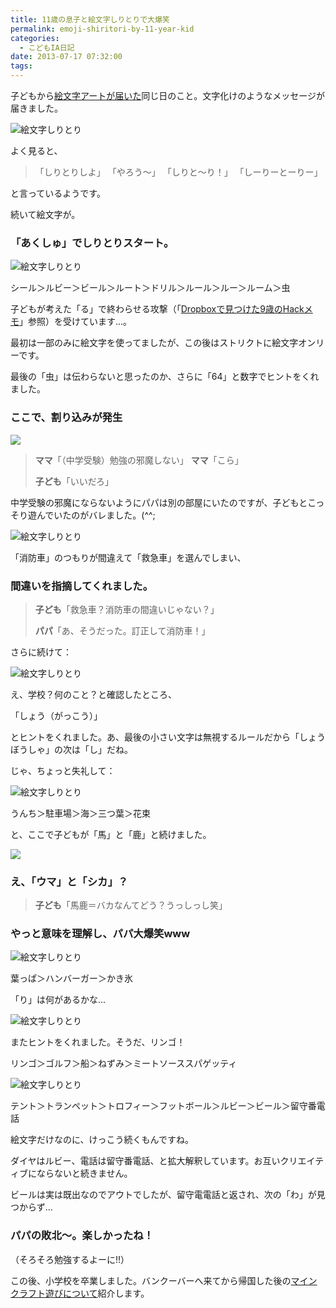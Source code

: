 ```yaml
---
title: 11歳の息子と絵文字しりとりで大爆笑
permalink: emoji-shiritori-by-11-year-kid
categories:
  - こどもIA日記
date: 2013-07-17 07:32:00
tags:
---
```


子どもから[絵文字アートが届いた](../emoji-art-by-11-year-kid/)同じ日のこと。文字化けのようなメッセージが届きました。

![絵文字しりとり](/images/ia-kid/emoji-2012-shiritori-a.png)

よく見ると、

> 「しりとりしよ」
> 「やろう〜」
> 「しりと〜り！」
> 「しーりーとーりー」

と言っているようです。

続いて絵文字が。

### 「あくしゅ」でしりとりスタート。

![絵文字しりとり](/images/ia-kid/emoji-2012-shiritori-b.png)

シール＞ルビー＞ビール＞ルート＞ドリル＞ルール＞ルー＞ルーム＞虫

子どもが考えた「る」で終わらせる攻撃（「[Dropboxで見つけた9歳のHackメモ](../hack-memo-by-9yrs-kid/)」参照）を受けています...。

最初は一部のみに絵文字を使ってましたが、この後はストリクトに絵文字オンリーです。

最後の「虫」は伝わらないと思ったのか、さらに「64」と数字でヒントをくれました。

### ここで、割り込みが発生

![](/images/ia-kid/emoji-2012-shiritori-c.png)

> **ママ**「（中学受験）勉強の邪魔しない」
> **ママ**「こら」
> 
> **子ども**「いいだろ」

中学受験の邪魔にならないようにパパは別の部屋にいたのですが、子どもとこっそり遊んでいたのがバレました。(^^;

![絵文字しりとり](/images/ia-kid/emoji-2012-shiritori-d.png)

「消防車」のつもりが間違えて「救急車」を選んでしまい、

### 間違いを指摘してくれました。

> **子ども**「救急車？消防車の間違いじゃない？」
> 
> **パパ**「あ、そうだった。訂正して消防車！」

さらに続けて：

![絵文字しりとり](/images/ia-kid/emoji-2012-shiritori-e.png)

え、学校？何のこと？と確認したところ、

「しょう（がっこう）」

とヒントをくれました。あ、最後の小さい文字は無視するルールだから「しょうぼうしゃ」の次は「し」だね。

じゃ、ちょっと失礼して：

![絵文字しりとり](/images/ia-kid/emoji-2012-shiritori-f.png)

うんち＞駐車場＞海＞三つ葉＞花束

と、ここで子どもが「馬」と「鹿」と続けました。

![](http://files.cms-ia.webnode.com/200000287-92b0f93aae/emoji-2012-shiritori-baka.png)

### え、「ウマ」と「シカ」？

> **子ども**「馬鹿＝バカなんてどう？うっしっし笑」

### やっと意味を理解し、パパ大爆笑www

![絵文字しりとり](/images/ia-kid/emoji-2012-shiritori-g.png)

葉っぱ＞ハンバーガー＞かき氷

「り」は何があるかな...

![絵文字しりとり](/images/ia-kid/emoji-2012-shiritori-h.png)

またヒントをくれました。そうだ、リンゴ！

リンゴ＞ゴルフ＞船＞ねずみ＞ミートソーススパゲッティ

![絵文字しりとり](/images/ia-kid/emoji-2012-shiritori-i.png)

テント＞トランペット＞トロフィー＞フットボール＞ルビー＞ビール＞留守番電話

絵文字だけなのに、けっこう続くもんですね。

ダイヤはルビー、電話は留守番電話、と拡大解釈しています。お互いクリエイティブにならないと続きません。

ビールは実は既出なのでアウトでしたが、留守電電話と返され、次の「わ」が見つからず...

### パパの敗北〜。楽しかったね！

（そろそろ勉強するよーに!!）

この後、小学校を卒業しました。バンクーバーへ来てから帰国した後の[マインクラフト遊びについて](../offline-to-online-by-12-year-kid/)紹介します。